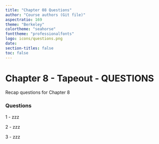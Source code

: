 ```yaml
---
title: "Chapter 08 Questions"
author: "Course authors (Git file)"
aspectratio: 169
theme: "Berkeley"
colortheme: "seahorse"
fonttheme: "professionalfonts"
logo: icons/questions.png
date:
section-titles: false
toc: false
---
```


# Chapter 8 - Tapeout - QUESTIONS

Recap questions for Chapter 8

### Questions

1 - zzz

2 - zzz

3 - zzz

